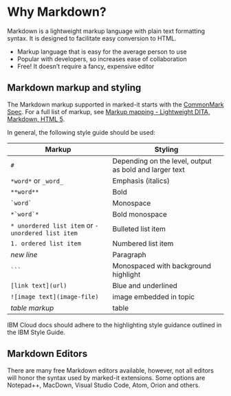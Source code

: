 # Why Markdown?

Markdown is a lightweight markup language with plain text formatting syntax.  It is designed to facilitate easy conversion to HTML.

* Markup language that is easy for the average person to use
* Popular with developers, so increases ease of collaboration
* Free! It doesn’t require a fancy, expensive editor

## Markdown markup and styling

The Markdown markup supported in marked-it starts with the [CommonMark Spec](https://spec.commonmark.org/). For a full list of markup, see [Markup mapping - Lightweight DITA, Markdown, HTML 5](mapping). 

In general, the following style guide should be used:

| Markup | Styling |
|----------|---------|
| `#` | Depending on the level, output as bold and larger text |
| `*word*` or `_word_` | Emphasis (italics) |
| `**word**` | Bold |
| `` `word` `` | Monospace |
| `` *`word`* `` | Bold monospace |
| `* unordered list item` or `- unordered list item` | Bulleted list item |
| `1. ordered list item` | Numbered list item |
| *new line* | Paragraph |
| `` ``` `` | Monospaced with background highlight |
| `[link text](url)` | Blue and underlined |
| `![image text](image-file)` | image embedded in topic |
| *table markup* | table |

IBM Cloud docs should adhere to the highlighting style guidance outlined in the IBM Style Guide.

## Markdown Editors
There are many free Markdown editors available, however, not all editors will honor the syntax used by marked-it extensions. Some options are Notepad++, MacDown, Visual Studio Code, Atom, Orion and others.


